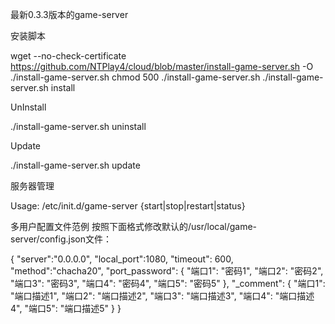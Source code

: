最新0.3.3版本的game-server

安装脚本

wget --no-check-certificate https://github.com/NTPlay4/cloud/blob/master/install-game-server.sh -O ./install-game-server.sh
chmod 500 ./install-game-server.sh
./install-game-server.sh install

UnInstall

./install-game-server.sh uninstall

Update

./install-game-server.sh update

服务器管理

Usage: /etc/init.d/game-server {start|stop|restart|status}


多用户配置文件范例
按照下面格式修改默认的/usr/local/game-server/config.json文件：


{
    "server":"0.0.0.0",
    "local_port":1080,
    "timeout": 600,
    "method":"chacha20",
    "port_password":
    {
        "端口1": "密码1",
        "端口2": "密码2",
        "端口3": "密码3",
        "端口4": "密码4",
        "端口5": "密码5"
    },
    "_comment":
    {
        "端口1": "端口描述1",
        "端口2": "端口描述2",
        "端口3": "端口描述3",
        "端口4": "端口描述4",
        "端口5": "端口描述5"
    }
}
